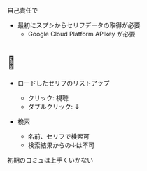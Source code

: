 自己責任で

- 最初にスプシからセリフデータの取得が必要
    - Google Cloud Platform APIkey が必要
# 💩
- ロードしたセリフのリストアップ
  - クリック: 視聴
  - ダブルクリック: ↓
- 検索

  - 名前、セリフで検索可
  - 検索結果からの↓は不可

初期のコミュは上手くいかない
